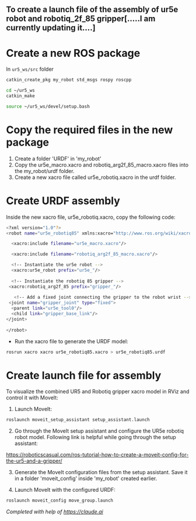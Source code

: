 ## To create a launch file of the assembly of ur5e robot and robotiq_2f_85 gripper[.....I am currently updating it....]

# Create a new ROS package
In `ur5_ws/src` folder

```bash
catkin_create_pkg my_robot std_msgs rospy roscpp
```

```bash
cd ~/ur5_ws
catkin_make
```


```bash
source ~/ur5_ws/devel/setup.bash
```

# Copy the required files in the new package
1. Create a folder 'URDF' in 'my_robot'
2. Copy the ur5e_macro.xacro and robotiq_arg2f_85_macro.xacro files into the my_robot/urdf folder.
3. Create a new xacro file called ur5e_robotiq.xacro in the urdf folder.

# Create URDF assembly
Inside the new xacro file, ur5e_robotiq.xacro, copy the following code:
```bash
<?xml version="1.0"?>
<robot name="ur5e_robotiq85" xmlns:xacro="http://www.ros.org/wiki/xacro">

  <xacro:include filename="ur5e_macro.xacro"/>

  <xacro:include filename="robotiq_arg2f_85_macro.xacro"/>

  <!-- Instantiate the ur5e robot -->
  <xacro:ur5e_robot prefix="ur5e_"/> 
  
  <!-- Instantiate the robotiq 85 gripper -->
 <xacro:robotiq_arg2f_85 prefix="gripper_"/>
 
   <!-- Add a fixed joint connecting the gripper to the robot wrist -->
 <joint name="gripper_joint" type="fixed">
  <parent link="ur5e_tool0"/>
  <child link="gripper_base_link"/>
</joint>
 
</robot>
```
<!--
1. Include the UR5e and Robotiq macro xacro files:
```bash
<robot name="ur5e_robotiq" xmlns:xacro="http://www.ros.org/wiki/xacro">

  <xacro:include filename="ur5e_macro.xacro"/>

  <xacro:include filename="robotiq_arg2f_85_macro.xacro"/>

</robot>
```
2. Instantiate the UR5e robot macro with appropriate prefix:
```bash
<xacro:ur5e_robot prefix="ur5e_"/>
```
3. Instantiate the Robotiq gripper macro with appropriate prefix:
```bash
<xacro:robotiq_arg2f_85 prefix="gripper_"/>
```
4. Add a fixed joint connecting the gripper to the robot's wrist:
```bash
<joint name="gripper_joint" type="fixed">
  <parent link="ur5e_tool0"/>
  <child link="gripper_base_link"/>
</joint>
```
-->
- Run the xacro file to generate the URDF model:
```bash
rosrun xacro xacro ur5e_robotiq85.xacro > ur5e_robotiq85.urdf
```

# Create launch file for assembly
To visualize the combined UR5 and Robotiq gripper xacro model in RViz and control it with MoveIt:
<!--1. Launch RViz and set the 'Global Options' > 'Fixed Frame' to 'base'.
-->
<!--3. In the 'Displays' panel, set the 'RobotModel' display and choose the generated URDF file as the robot description.
-->
1. Launch MoveIt:

```bash
roslaunch moveit_setup_assistant setup_assistant.launch
```

2. Go through the MoveIt setup assistant and configure the UR5e robotiq robot model.
Following link is helpful while going through the setup assistant:

https://roboticscasual.com/ros-tutorial-how-to-create-a-moveit-config-for-the-ur5-and-a-gripper/


3. Generate the MoveIt configuration files from the setup assistant. Save it in a folder 'moveit_config' inside 'my_robot' created earlier.

4. Launch MoveIt with the configured URDF:

```bash
roslaunch moveit_config move_group.launch
```



*Completed with help of https://claude.ai*
